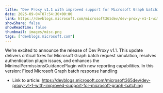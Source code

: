 ```yaml
---
title: "Dev Proxy v1.1 with improved support for Microsoft Graph batching"
date: 2025-09-04T07:54:30+00:00
link: https://devblogs.microsoft.com/microsoft365dev/dev-proxy-v1-1-with-improved-support-for-microsoft-graph-batching
showShare: false
showReadTime: false
thumbnail: images/misc.png
tags: ["devblogs.microsoft.com"]
---
```

We're excited to announce the release of Dev Proxy v1.1. This update delivers critical fixes for Microsoft Graph batch request simulation, resolves authentication plugin issues, and enhances the MinimalPermissionsGuidancePlugin with new reporting capabilities. In this version: Fixed Microsoft Graph batch response handling

- Link to article: https://devblogs.microsoft.com/microsoft365dev/dev-proxy-v1-1-with-improved-support-for-microsoft-graph-batching